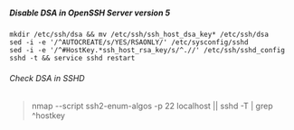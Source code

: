 ##### Disable DSA in OpenSSH Server version 5
```
mkdir /etc/ssh/dsa && mv /etc/ssh/ssh_host_dsa_key* /etc/ssh/dsa
sed -i -e '/^AUTOCREATE/s/YES/RSAONLY/' /etc/sysconfig/sshd
sed -i -e '/^#HostKey.*ssh_host_rsa_key/s/^.//' /etc/ssh/sshd_config
sshd -t && service sshd restart
```

###### Check DSA in SSHD
> nmap --script ssh2-enum-algos -p 22 localhost || sshd -T | grep ^hostkey

